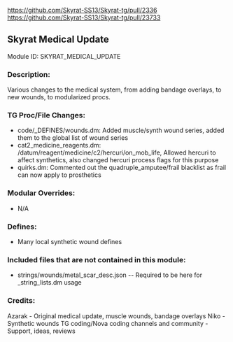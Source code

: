 <!-- This should be copy-pasted into the root of your module folder as readme.md -->

https://github.com/Skyrat-SS13/Skyrat-tg/pull/2336
https://github.com/Skyrat-SS13/Skyrat-tg/pull/23733

## Skyrat Medical Update <!--Title of your addition.-->

Module ID: SKYRAT_MEDICAL_UPDATE <!-- Uppercase, UNDERSCORE_CONNECTED name of your module, that you use to mark files. This is so people can case-sensitive search for your edits, if any. -->

### Description:

Various changes to the medical system, from adding bandage overlays, to new wounds, to modularized procs.

<!-- Here, try to describe what your PR does, what features it provides and any other directly useful information. -->

### TG Proc/File Changes:

- code/_DEFINES/wounds.dm: Added muscle/synth wound series, added them to the global list of wound series
- cat2_medicine_reagents.dm: /datum/reagent/medicine/c2/hercuri/on_mob_life, Allowed hercuri to affect synthetics, also changed hercuri process flags for this purpose
- quirks.dm: Commented out the quadruple_amputee/frail blacklist as frail can now apply to prosthetics
<!-- If you edited any core procs, you should list them here. You should specify the files and procs you changed.
E.g:
- `code/modules/mob/living.dm`: `proc/overriden_proc`, `var/overriden_var`
-->

### Modular Overrides:

- N/A
<!-- If you added a new modular override (file or code-wise) for your module, you should list it here. Code files should specify what procs they changed, in case of multiple modules using the same file.
E.g:
- `modular_nova/master_files/sound/my_cool_sound.ogg`
- `modular_nova/master_files/code/my_modular_override.dm`: `proc/overriden_proc`, `var/overriden_var`
-->

### Defines:

- Many local synthetic wound defines
<!-- If you needed to add any defines, mention the files you added those defines in, along with the name of the defines. -->

### Included files that are not contained in this module:

- strings/wounds/metal_scar_desc.json -- Required to be here for _string_lists.dm usage
<!-- Likewise, be it a non-modular file or a modular one that's not contained within the folder belonging to this specific module, it should be mentioned here. Good examples are icons or sounds that are used between multiple modules, or other such edge-cases. -->

### Credits:

Azarak - Original medical update, muscle wounds, bandage overlays
Niko - Synthetic wounds
TG coding/Nova coding channels and community - Support, ideas, reviews

<!-- Here go the credits to you, dear coder, and in case of collaborative work or ports, credits to the original source of the code. -->
